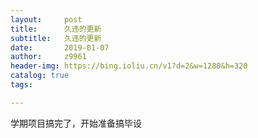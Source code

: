 ```yaml
---
layout:     post
title:      久违的更新
subtitle:   久违的更新
date:       2019-01-07
author:     z9961
header-img: https://bing.ioliu.cn/v1?d=2&w=1280&h=320
catalog: true
tags:

---
```

学期项目搞完了，开始准备搞毕设